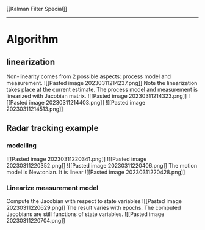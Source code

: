 [[Kalman Filter Special]]
****
# Algorithm
## linearization
Non-linearity comes from 2 possible aspects: process model and measurement.
![[Pasted image 20230311214237.png]]
Note the linearization takes place at the current estimate.
The process model and measurement is linearized with Jacobian matrix.
![[Pasted image 20230311214323.png]]
![[Pasted image 20230311214403.png]]
![[Pasted image 20230311214513.png]]

## Radar tracking example
### modelling
![[Pasted image 20230311220341.png]]
![[Pasted image 20230311220352.png]]
![[Pasted image 20230311220406.png]]
The motion model is Newtonian. It is linear
![[Pasted image 20230311220428.png]]

### Linearize measurement model
Compute the Jacobian with respect to state variables
![[Pasted image 20230311220629.png]]
The result varies with epochs. The computed Jacobians are still functions of state variables.
![[Pasted image 20230311220704.png]]
